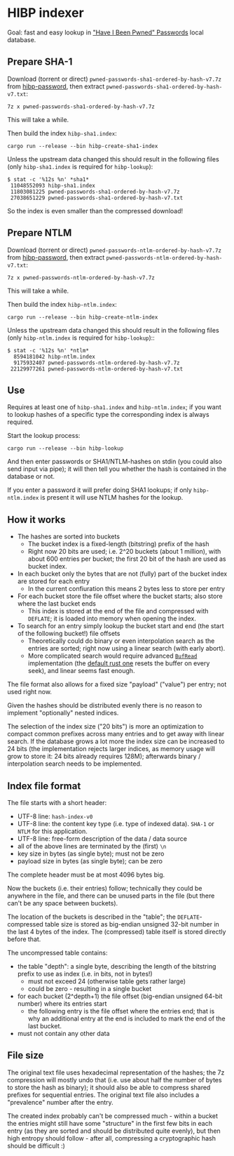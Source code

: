 # HIBP indexer

Goal: fast and easy lookup in ["Have I Been Pwned" Passwords][hibp-password] local database.

## Prepare SHA-1

Download (torrent or direct) `pwned-passwords-sha1-ordered-by-hash-v7.7z` from [hibp-password], then extract `pwned-passwords-sha1-ordered-by-hash-v7.txt`:

    7z x pwned-passwords-sha1-ordered-by-hash-v7.7z

This will take a while.

Then build the index `hibp-sha1.index`:

    cargo run --release --bin hibp-create-sha1-index

Unless the upstream data changed this should result in the following files (only `hibp-sha1.index` is required for `hibp-lookup`):

    $ stat -c '%12s %n' *sha1*
     11048552093 hibp-sha1.index
     11803081225 pwned-passwords-sha1-ordered-by-hash-v7.7z
     27038651229 pwned-passwords-sha1-ordered-by-hash-v7.txt

So the index is even smaller than the compressed download!

## Prepare NTLM

Download (torrent or direct) `pwned-passwords-ntlm-ordered-by-hash-v7.7z` from [hibp-password], then extract `pwned-passwords-ntlm-ordered-by-hash-v7.txt`:

    7z x pwned-passwords-ntlm-ordered-by-hash-v7.7z

This will take a while.

Then build the index `hibp-ntlm.index`:

    cargo run --release --bin hibp-create-ntlm-index

Unless the upstream data changed this should result in the following files (only `hibp-ntlm.index` is required for `hibp-lookup`)::

    $ stat -c '%12s %n' *ntlm*
      8594181042 hibp-ntlm.index
      9175932407 pwned-passwords-ntlm-ordered-by-hash-v7.7z
     22129977261 pwned-passwords-ntlm-ordered-by-hash-v7.txt

## Use

Requires at least one of `hibp-sha1.index` and `hibp-ntlm.index`; if you want to lookup hashes of a specific type the corresponding index is always required.

Start the lookup process:

    cargo run --release --bin hibp-lookup

And then enter passwords or SHA1/NTLM-hashes on stdin (you could also send input via pipe); it will then tell you whether the hash is contained in the database or not.

If you enter a password it will prefer doing SHA1 lookups; if only `hibp-ntlm.index` is present it will use NTLM hashes for the lookup.

## How it works

- The hashes are sorted into buckets
  - The bucket index is a fixed-length (bitstring) prefix of the hash
  - Right now 20 bits are used; i.e. 2^20 buckets (about 1 million), with about 600 entries per bucket; the first 20 bit of the hash are used as bucket index.
- In each bucket only the bytes that are not (fully) part of the bucket index are stored for each entry
  - In the current confiuration this means 2 bytes less to store per entry
- For each bucket store the file offset where the bucket starts; also store where the last bucket ends
  - This index is stored at the end of the file and compressed with `DEFLATE`; it is loaded into memory when opening the index.
- To search for an entry simply lookup the bucket start and end (the start of the following bucket!) file offsets
  - Theoretically could do binary or even interpolation search as the entries are sorted; right now using a linear search (with early abort).
  - More complicated search would require advanced [`BufRead`] implementation (the [default rust one][`BufReader`] resets the buffer on every seek), and linear seems fast enough.

The file format also allows for a fixed size "payload" ("value") per entry; not used right now.

Given the hashes should be distributed evenly there is no reason to implement "optionally" nested indices.

The selection of the index size ("20 bits") is more an optimization to compact common prefixes across many entries and to get away with linear search.
If the database grows a lot more the index size can be increased to 24 bits (the implementation rejects larger indices, as memory usage will grow to store it: 24 bits already requires 128M); afterwards binary / interpolation search needs to be implemented.

## Index file format

The file starts with a short header:

- UTF-8 line: `hash-index-v0`
- UTF-8 line: the content key type (i.e. type of indexed data). `SHA-1` or `NTLM` for this application.
- UTF-8 line: free-form description of the data / data source
- all of the above lines are terminated by the (first) `\n`
- key size in bytes (as single byte); must not be zero
- payload size in bytes (as single byte); can be zero

The complete header must be at most 4096 bytes big.

Now the buckets (i.e. their entries) follow; technically they could be anywhere in the file, and there can be unused parts in the file (but there can't be any space between buckets).

The location of the buckets is described in the "table"; the `DEFLATE`-compressed table size is stored as big-endian unsigned 32-bit number in the last 4 bytes of the index. The (compressed) table itself is stored directly before that.

The uncompressed table contains:
- the table "depth": a single byte, describing the length of the bitstring prefix to use as index (i.e. in bits, not in bytes!)
  - must not exceed 24 (otherwise table gets rather large)
  - could be zero - resulting in a single bucket
- for each bucket (2^depth+1) the file offset (big-endian unsigned 64-bit number) where its entries start
  - the following entry is the file offset where the entries end; that is why an additional entry at the end is included to mark the end of the last bucket.
- must not contain any other data

## File size

The original text file uses hexadecimal representation of the hashes; the 7z compression will mostly undo that (i.e. use about half the number of bytes to store the hash as binary); it should also be able to compress shared prefixes for sequential entries.
The original text file also includes a "prevalence" number after the entry.

The created index probably can't be compressed much - within a bucket the entries might still have some "structure" in the first few bits in each entry (as they are sorted and should be distributed quite evenly), but then high entropy should follow - after all, compressing a cryptographic hash should be difficult :)

[hibp-password]: https://haveibeenpwned.com/Passwords
[`BufRead`]: https://doc.rust-lang.org/std/io/trait.BufRead.html
[`BufReader`]: https://doc.rust-lang.org/std/io/struct.BufReader.html
